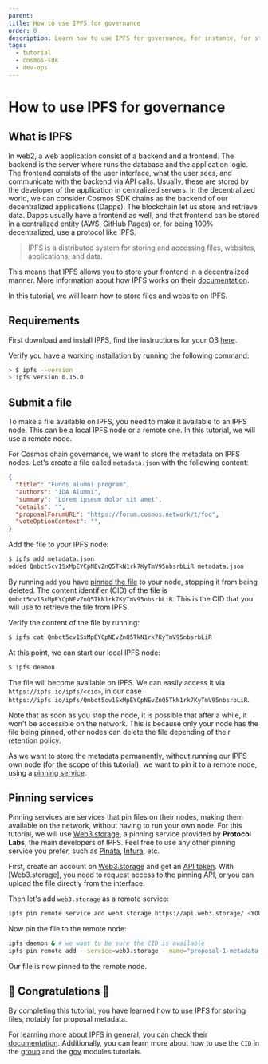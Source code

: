 ```yaml
---
parent:
title: How to use IPFS for governance
order: 0
description: Learn how to use IPFS for governance, for instance, for storing proposal metadata off-chain.
tags:
  - tutorial
  - cosmos-sdk
  - dev-ops
---
```


# How to use IPFS for governance

## What is IPFS

In web2, a web application consist of a backend and a frontend. The backend is the server where runs the database and the application logic. The frontend consists of the user interface, what the user sees, and communicate with the backend via API calls. Usually, these are stored by the developer of the application in centralized servers.
In the decentralized world, we can consider Cosmos SDK chains as the backend of our decentralized applications (Dapps). The blockchain let us store and retrieve data. Dapps usually have a frontend as well, and that frontend can be stored in a centralized entity (AWS, GitHub Pages) or, for being 100% decentralized, use a protocol like IPFS.

> IPFS is a distributed system for storing and accessing files, websites, applications, and data.

This means that IPFS allows you to store your frontend in a decentralized manner.
More information about how IPFS works on their [documentation](https://docs.ipfs.tech/concepts/what-is-ipfs).

In this tutorial, we will learn how to store files and website on IPFS.

## Requirements 

First download and install IPFS, find the instructions for your OS [here](https://docs.ipfs.io/install/command-line/).

Verify you have a working installation by running the following command:

```bash
> $ ipfs --version
> ipfs version 0.15.0
```

## Submit a file

To make a file available on IPFS, you need to make it available to an IPFS node.
This can be a local IPFS node or a remote one. In this tutorial, we will use a remote node.

For Cosmos chain governance, we want to store the metadata on IPFS nodes.
Let's create a file called `metadata.json` with the following content:

```json
{
  "title": "Funds alumni program",
  "authors": "IDA Alumni",
  "summary": "Lorem ipseum dolor sit amet",
  "details": "",
  "proposalForumURL": "https://forum.cosmos.network/t/foo",
  "voteOptionContext": "",
}
```

Add the file to your IPFS node:

```bash
$ ipfs add metadata.json
added Qmbct5cv1SxMpEYCpNEvZnQ5TkN1rk7KyTmV95nbsrbLiR metadata.json
```

By running `add` you have [pinned the file](https://docs.ipfs.tech/how-to/pin-files/#three-kinds-of-pins) to your node, stopping it from being deleted.
The content identifier (CID) of the file is `Qmbct5cv1SxMpEYCpNEvZnQ5TkN1rk7KyTmV95nbsrbLiR`. This is the CID that you will use to retrieve the file from IPFS.

Verify the content of the file by running:

```bash
$ ipfs cat Qmbct5cv1SxMpEYCpNEvZnQ5TkN1rk7KyTmV95nbsrbLiR
```

At this point, we can start our local IPFS node:

```bash
$ ipfs deamon
```

The file will become available on IPFS. We can easily access it via `https://ipfs.io/ipfs/<cid>`, in our case `https://ipfs.io/ipfs/Qmbct5cv1SxMpEYCpNEvZnQ5TkN1rk7KyTmV95nbsrbLiR`.

Note that as soon as you stop the node, it is possible that after a while, it won't be accessible on the network.
This is because only your node has the file being pinned, other nodes can delete the file depending of their retention policy.

As we want to store the metadata permanently, without running our IPFS own node (for the scope of this tutorial), we want to pin it to a remote node, using a [pinning service](https://docs.ipfs.tech/how-to/pin-files/#three-kinds-of-pins).

## Pinning services

Pinning services are services that pin files on their nodes, making them available on the network, without having to run your own node.
For this tutorial, we will use [Web3.storage](https://web3.storage/), a pinning service provided by **Protocol Labs**, the main developers of IPFS.
Feel free to use any other pinning service you prefer, such as [Pinata](https://pinata.cloud), [Infura](https://infura.io/product/ipfs), etc.

First, create an account on [Web3.storage](https://web3.storage/) and get an [API token](https://web3.storage/tokens/?create=true).
With [Web3.storage], you need to request access to the pinning API, or you can upload the file directly from the interface.

Then let's add `web3.storage` as a remote service:

```bash
ipfs pin remote service add web3.storage https://api.web3.storage/ <YOUR_AUTH_KEY_JWT>
```

Now pin the file to the remote node:

```bash
ipfs daemon & # we want to be sure the CID is available
ipfs pin remote add --service=web3.storage --name="proposal-1-metadata.json" Qmbct5cv1SxMpEYCpNEvZnQ5TkN1rk7KyTmV95nbsrbLiR
```

Our file is now pinned to the remote node.

## 🎉 Congratulations 🎉

By completing this tutorial, you have learned how to use IPFS for storing files, notably for proposal metadata.

For learning more about IPFS in general, you can check their [documentation](https://docs.ipfs.io/).
Additionally, you can learn more about how to use the `CID` in the [group](https://tutorials.cosmos.network/tutorials/understanding-group) and the [gov](https://tutorials.cosmos.network/tutorials/understanding-gov) modules tutorials.
